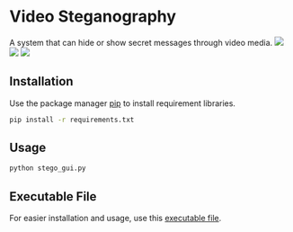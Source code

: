 # Video Steganography
A system that can hide or show secret messages through video media.
<img src="https://i.imgur.com/NXFLqro.jpg">
<img src="https://i.imgur.com/h2idJu8.jpg">
<img src="https://i.imgur.com/OCtYu32.jpg">

## Installation
Use the package manager [pip](https://pip.pypa.io/en/stable/) to install requirement libraries.

```bash
pip install -r requirements.txt
```

## Usage
```bash
python stego_gui.py
```

## Executable File
For easier installation and usage, use this [executable file](https://drive.google.com/file/d/1HyoZ3QjrJs4g27vpr9c1gmCQi_hgOB7F/view?usp=sharing).